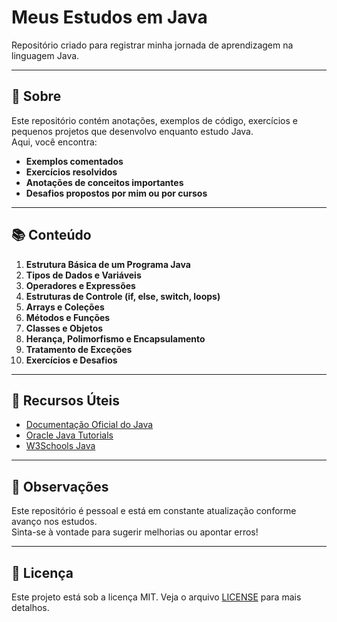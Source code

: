 # Meus Estudos em Java

Repositório criado para registrar minha jornada de aprendizagem na linguagem Java.

---

## 📝 Sobre

Este repositório contém anotações, exemplos de código, exercícios e pequenos projetos que desenvolvo enquanto estudo Java.  
Aqui, você encontra:

- **Exemplos comentados**
- **Exercícios resolvidos**
- **Anotações de conceitos importantes**
- **Desafios propostos por mim ou por cursos**

---

## 📚 Conteúdo

1. **Estrutura Básica de um Programa Java**
2. **Tipos de Dados e Variáveis**
3. **Operadores e Expressões**
4. **Estruturas de Controle (if, else, switch, loops)**
5. **Arrays e Coleções**
6. **Métodos e Funções**
7. **Classes e Objetos**
8. **Herança, Polimorfismo e Encapsulamento**
9. **Tratamento de Exceções**
10. **Exercícios e Desafios**

---

## 🔗 Recursos Úteis

- [Documentação Oficial do Java](https://docs.oracle.com/en/java/)
- [Oracle Java Tutorials](https://docs.oracle.com/javase/tutorial/)
- [W3Schools Java](https://www.w3schools.com/java/)

---

## 🤝 Observações

Este repositório é pessoal e está em constante atualização conforme avanço nos estudos.  
Sinta-se à vontade para sugerir melhorias ou apontar erros!

---

## 📝 Licença

Este projeto está sob a licença MIT. Veja o arquivo [LICENSE](LICENSE) para mais detalhos.
